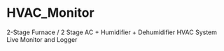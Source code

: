 # HVAC_Monitor
2-Stage Furnace / 2 Stage AC + Humidifier + Dehumidifier HVAC System Live Monitor and Logger 

